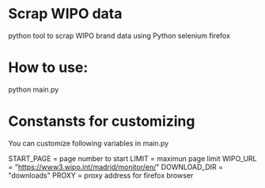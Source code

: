 # Scrap WIPO data

python tool to scrap WIPO brand data using Python selenium firefox


# How to use:

python main.py

# Constansts for customizing

You can customize following variables in main.py

START_PAGE = page number to start
LIMIT = maximun page limit
WIPO_URL = "https://www3.wipo.int/madrid/monitor/en/"
DOWNLOAD_DIR = "downloads"
PROXY = proxy address for firefox browser
